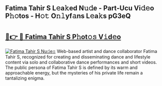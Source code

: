 ## Fatima Tahir S L𝚎a𝚔ed N𝚞𝚍e - Part-Ucu Vi𝚍𝚎o P𝚑𝚘tos - H𝚘𝚝 O𝚗𝚕yf𝚊ns L𝚎a𝚔s pG3eQ

# <h2><a href="http://kf54d0.oniu.top/?m=Fatima+Tahir+S">🔗👉 🔴 Fatima Tahir S P𝚑ot𝚘𝚜 V𝚒d𝚎o</a></h2>

[![Fatima Tahir S Nu𝚍e𝚜](https://i.imgur.com/0qMVB7G.gif)](http://kf54d0.oniu.top/?m=Fatima+Tahir+S)
Web-based artist and dance collaborator Fatima Tahir S, recognized for creating and disseminating dance and lifestyle content via solo and collaborative dance performances and short videos. The public persona of Fatima Tahir S is defined by its warm and approachable energy, but the mysteries of his private life remain a tantalizing enigma.  
